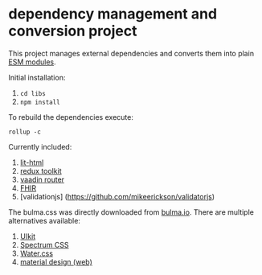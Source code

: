 # dependency management and conversion project

This project manages external dependencies and converts them into plain [ESM modules](https://developer.mozilla.org/en-US/docs/Web/JavaScript/Reference/Statements/import).

Initial installation:

1. `cd libs`
2. `npm install`

To rebuild the dependencies execute:

`rollup -c`

Currently included:

1. [lit-html](https://lit-html.polymer-project.org)
2. [redux toolkit](https://redux-toolkit.js.org/tutorials/quick-start)
3. [vaadin router](https://vaadin.com/router)
3. [FHIR](http://lantanagroup.github.io/FHIR.js/)
4. [validationjs] (https://github.com/mikeerickson/validatorjs)

The bulma.css was directly downloaded from [bulma.io](https://bulma.io). There are multiple alternatives available:

1. [UIkit](https://getuikit.com)
2. [Spectrum CSS](https://opensource.adobe.com/spectrum-css/get-started.html)
3. [Water.css](https://watercss.kognise.dev)
4. [material design (web)](https://material.io/develop/web)

